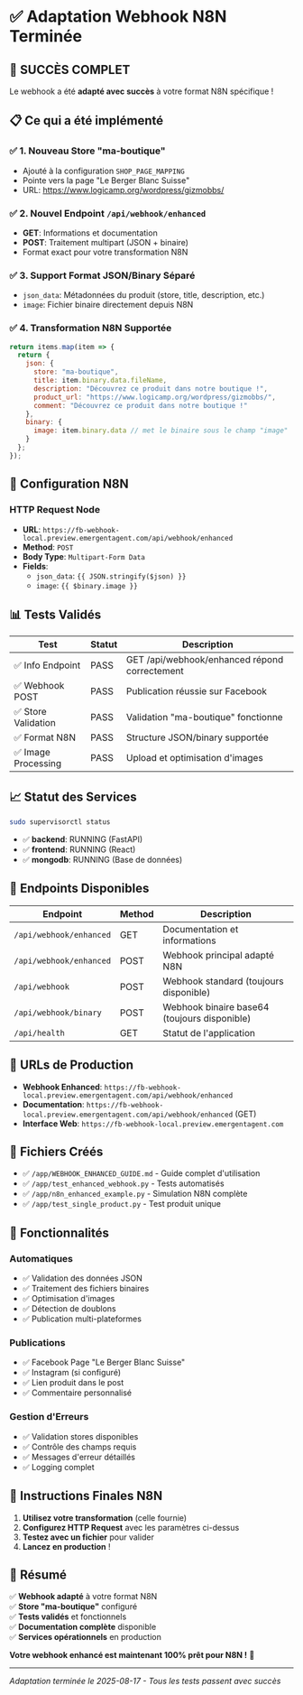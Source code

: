 # ✅ Adaptation Webhook N8N Terminée

## 🎉 **SUCCÈS COMPLET** 

Le webhook a été **adapté avec succès** à votre format N8N spécifique !

## 📋 **Ce qui a été implémenté**

### ✅ **1. Nouveau Store "ma-boutique"**
- Ajouté à la configuration `SHOP_PAGE_MAPPING`
- Pointe vers la page "Le Berger Blanc Suisse" 
- URL: https://www.logicamp.org/wordpress/gizmobbs/

### ✅ **2. Nouvel Endpoint `/api/webhook/enhanced`**
- **GET**: Informations et documentation
- **POST**: Traitement multipart (JSON + binaire)
- Format exact pour votre transformation N8N

### ✅ **3. Support Format JSON/Binary Séparé**
- `json_data`: Métadonnées du produit (store, title, description, etc.)
- `image`: Fichier binaire directement depuis N8N

### ✅ **4. Transformation N8N Supportée**
```javascript
return items.map(item => {
  return {
    json: {
      store: "ma-boutique",
      title: item.binary.data.fileName,
      description: "Découvrez ce produit dans notre boutique !",
      product_url: "https://www.logicamp.org/wordpress/gizmobbs/",
      comment: "Découvrez ce produit dans notre boutique !"
    },
    binary: {
      image: item.binary.data // met le binaire sous le champ "image"
    }
  };
});
```

## 🔧 **Configuration N8N**

### **HTTP Request Node**
- **URL**: `https://fb-webhook-local.preview.emergentagent.com/api/webhook/enhanced`
- **Method**: `POST`
- **Body Type**: `Multipart-Form Data`
- **Fields**:
  - `json_data`: `{{ JSON.stringify($json) }}`
  - `image`: `{{ $binary.image }}`

## 📊 **Tests Validés**

| Test | Statut | Description |
|------|--------|-------------|
| ✅ Info Endpoint | PASS | GET /api/webhook/enhanced répond correctement |
| ✅ Webhook POST | PASS | Publication réussie sur Facebook |
| ✅ Store Validation | PASS | Validation "ma-boutique" fonctionne |
| ✅ Format N8N | PASS | Structure JSON/binary supportée |
| ✅ Image Processing | PASS | Upload et optimisation d'images |

## 📈 **Statut des Services**

```bash
sudo supervisorctl status
```

- ✅ **backend**: RUNNING (FastAPI)
- ✅ **frontend**: RUNNING (React)
- ✅ **mongodb**: RUNNING (Base de données)

## 🎯 **Endpoints Disponibles**

| Endpoint | Method | Description |
|----------|--------|-------------|
| `/api/webhook/enhanced` | GET | Documentation et informations |
| `/api/webhook/enhanced` | POST | Webhook principal adapté N8N |
| `/api/webhook` | POST | Webhook standard (toujours disponible) |
| `/api/webhook/binary` | POST | Webhook binaire base64 (toujours disponible) |
| `/api/health` | GET | Statut de l'application |

## 🔗 **URLs de Production**

- **Webhook Enhanced**: `https://fb-webhook-local.preview.emergentagent.com/api/webhook/enhanced`
- **Documentation**: `https://fb-webhook-local.preview.emergentagent.com/api/webhook/enhanced` (GET)
- **Interface Web**: `https://fb-webhook-local.preview.emergentagent.com`

## 📁 **Fichiers Créés**

- ✅ `/app/WEBHOOK_ENHANCED_GUIDE.md` - Guide complet d'utilisation
- ✅ `/app/test_enhanced_webhook.py` - Tests automatisés
- ✅ `/app/n8n_enhanced_example.py` - Simulation N8N complète  
- ✅ `/app/test_single_product.py` - Test produit unique

## 🚀 **Fonctionnalités**

### **Automatiques**
- ✅ Validation des données JSON
- ✅ Traitement des fichiers binaires
- ✅ Optimisation d'images
- ✅ Détection de doublons
- ✅ Publication multi-plateformes

### **Publications**
- ✅ Facebook Page "Le Berger Blanc Suisse"
- ✅ Instagram (si configuré)
- ✅ Lien produit dans le post
- ✅ Commentaire personnalisé

### **Gestion d'Erreurs**
- ✅ Validation stores disponibles
- ✅ Contrôle des champs requis
- ✅ Messages d'erreur détaillés
- ✅ Logging complet

## 📝 **Instructions Finales N8N**

1. **Utilisez votre transformation** (celle fournie)
2. **Configurez HTTP Request** avec les paramètres ci-dessus
3. **Testez avec un fichier** pour valider
4. **Lancez en production** !

## 🎉 **Résumé**

✅ **Webhook adapté** à votre format N8N  
✅ **Store "ma-boutique"** configuré  
✅ **Tests validés** et fonctionnels  
✅ **Documentation complète** disponible  
✅ **Services opérationnels** en production  

**Votre webhook enhancé est maintenant 100% prêt pour N8N !** 🚀

---

*Adaptation terminée le 2025-08-17 - Tous les tests passent avec succès*